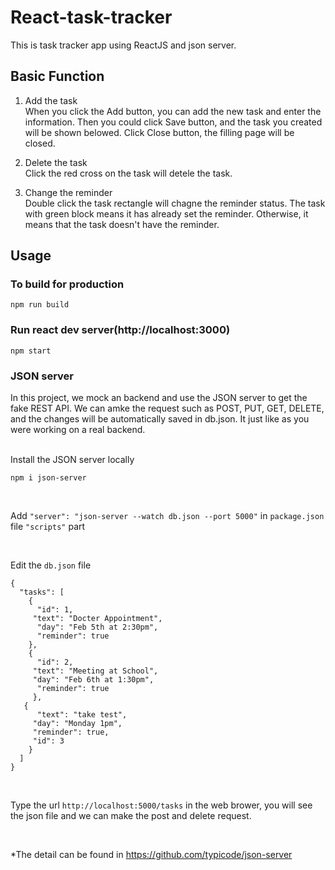 # React-task-tracker
This is task tracker app using ReactJS and json server.

## Basic Function
1. Add the task<br>
When you click the Add button, you can add the new task and enter the information. Then you could click Save button, and the task you created will be shown belowed. Click Close button, the filling page will be closed.

2. Delete the task<br>
Click the red cross on the task will detele the task.

3. Change the reminder<br>
Double click the task rectangle will chagne the reminder status. The task with green block means it has already set the reminder. Otherwise, it means that the task doesn't have the reminder.

## Usage

### To build for production

    npm run build


### Run react dev server(http://localhost:3000)

    npm start

### JSON server
In this project, we mock an backend and use the JSON server to get the fake REST API. We can amke the request such as POST, PUT, GET, DELETE, and the changes will be automatically saved in db.json. It just like as you were working on a real backend.<br><br>


Install the JSON server locally  

    npm i json-server

<br>   


Add `"server": "json-server --watch db.json --port 5000"` in `package.json` file `"scripts"` part


<br>

 
 
Edit the `db.json` file

    {
      "tasks": [
        {
          "id": 1,
         "text": "Docter Appointment",
          "day": "Feb 5th at 2:30pm",
          "reminder": true
        },
        {
          "id": 2,
         "text": "Meeting at School",
         "day": "Feb 6th at 1:30pm",
          "reminder": true
         },
       {
          "text": "take test",
         "day": "Monday 1pm",
         "reminder": true,
         "id": 3
        }
      ]
    }
 <br>


Type the url `http://localhost:5000/tasks` in the web brower, you will see the json file and we can make the post and delete request.


<br>

*The detail can be found in https://github.com/typicode/json-server

